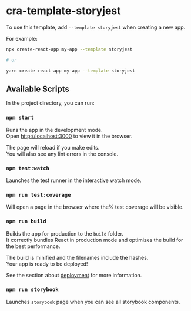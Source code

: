 # cra-template-storyjest

To use this template, add `--template storyjest` when creating a new app.

For example:

```sh
npx create-react-app my-app --template storyjest

# or

yarn create react-app my-app --template storyjest
```

## Available Scripts

In the project directory, you can run:

### `npm start`

Runs the app in the development mode.\
Open [http://localhost:3000](http://localhost:3000) to view it in the browser.

The page will reload if you make edits.\
You will also see any lint errors in the console.

### `npm test:watch`

Launches the test runner in the interactive watch mode.

### `npm run test:coverage`

Will open a page in the browser where the% test coverage will be visible.


### `npm run build`

Builds the app for production to the `build` folder.\
It correctly bundles React in production mode and optimizes the build for the best performance.

The build is minified and the filenames include the hashes.\
Your app is ready to be deployed!

See the section about [deployment](https://facebook.github.io/create-react-app/docs/deployment) for more information.

### `npm run storybook`

Launches `storybook` page when you can see all storybook components.

